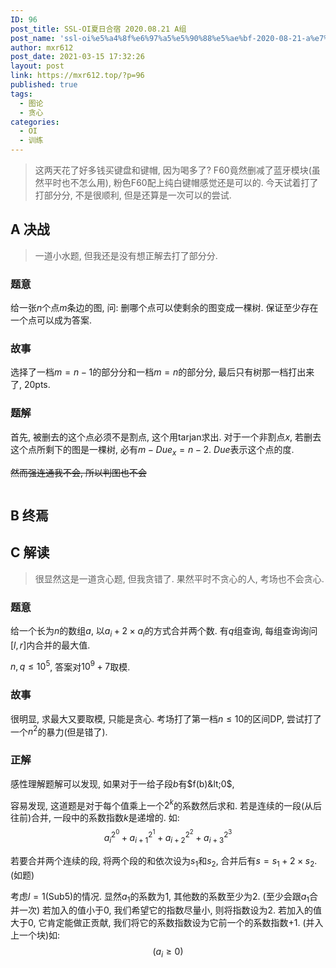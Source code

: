 ```yaml
---
ID: 96
post_title: SSL-OI夏日合宿 2020.08.21 A组
post_name: 'ssl-oi%e5%a4%8f%e6%97%a5%e5%90%88%e5%ae%bf-2020-08-21-a%e7%bb%84'
author: mxr612
post_date: 2021-03-15 17:32:26
layout: post
link: https://mxr612.top/?p=96
published: true
tags:
  - 图论
  - 贪心
categories:
  - OI
  - 训练
---
```

<blockquote>
  这两天花了好多钱买键盘和键帽, 因为喝多了?
  F60竟然删减了蓝牙模块(虽然平时也不怎么用), 粉色F60配上纯白键帽感觉还是可以的.
  今天试着打了打部分分, 不是很顺利, 但是还算是一次可以的尝试.
</blockquote>

<h2>A 决战</h2>

<blockquote>
  一道小水题, 但我还是没有想正解去打了部分分.
</blockquote>

<h3>题意</h3>

给一张$n$个点$m$条边的图, 问: 删哪个点可以使剩余的图变成一棵树. 保证至少存在一个点可以成为答案.

<h3>故事</h3>

选择了一档$m=n-1$的部分分和一档$m=n$的部分分, 最后只有树那一档打出来了, 20pts.

<h3>题解</h3>

首先, 被删去的这个点必须不是割点, 这个用tarjan求出. 对于一个非割点$x$, 若删去这个点所剩下的图是一棵树, 必有$m-Due_x=n-2$. $Due$表示这个点的度.

<del>然而强连通我不会, 所以判图也不会</del>

<pre><code class="language-cpp line-numbers"></code></pre>

<h2>B 终焉</h2>

<h2>C 解读</h2>

<blockquote>
  很显然这是一道贪心题, 但我贪错了. 果然平时不贪心的人, 考场也不会贪心.
</blockquote>

<h3>题意</h3>

给一个长为$n$的数组$a$, 以$a_i+2\times a_i$的方式合并两个数.
有$q$组查询, 每组查询询问$[l,r]$内合并的最大值.

$n,q\leq10^5$, 答案对$10^9+7$取模.

<h3>故事</h3>

很明显, 求最大又要取模, 只能是贪心. 考场打了第一档$n\leq10$的区间DP, 尝试打了一个$n^2$的暴力(但是错了).

<h3>正解</h3>

感性理解题解可以发现, 如果对于一给子段$b$有$f(b)&lt;0$,

容易发现, 这道题是对于每个值乘上一个$2^k$的系数然后求和. 若是连续的一段(从后往前)合并, 一段中的系数指数$k$是递增的. 如:
$$a_{i}^{2^0}+a_{i+1}^{2^1}+a_{i+2}^{2^2}+a_{i+3}^{2^3}$$

若要合并两个连续的段, 将两个段的和依次设为$s_1$和$s_2$, 合并后有$s=s_1+2\times s_2$.(如题)

考虑$l=1$(Sub5)的情况. 显然$a_1$的系数为$1$, 其他数的系数至少为$2$. (至少会跟$a_1$合并一次)
若加入的值小于$0$, 我们希望它的指数尽量小, 则将指数设为$2$.
若加入的值大于$0$, 它肯定能做正贡献, 我们将它的系数指数设为它前一个的系数指数$+1$. (并入上一个块)如:
$$
  (a_i\geq0)
$$